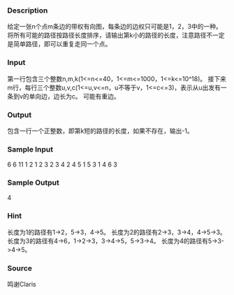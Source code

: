 
### Description
给定一张n个点m条边的带权有向图，每条边的边权只可能是1，2，3中的一种。
将所有可能的路径按路径长度排序，请输出第k小的路径的长度，注意路径不一定是简单路径，即可以重复走同一个点。
### Input
第一行包含三个整数n,m,k(1<=n<=40，1<=m<=1000，1<=k<=10^18)。
接下来m行，每行三个整数u,v,c(1<=u,v<=n，u不等于v，1<=c<=3)，表示从u出发有一条到v的单向边，边长为c。
可能有重边。
### Output
包含一行一个正整数，即第k短的路径的长度，如果不存在，输出-1。
### Sample Input
6 6 11
1 2 1
2 3 2
3 4 2
4 5 1
5 3 1
4 6 3
### Sample Output
4
### Hint
长度为1的路径有1->2，5->3，4->5。
长度为2的路径有2->3，3->4，4->5->3。
长度为3的路径有4->6，1->2->3，3->4->5，5->3->4。
长度为4的路径有5->3->4->5。

### Source
鸣谢Claris